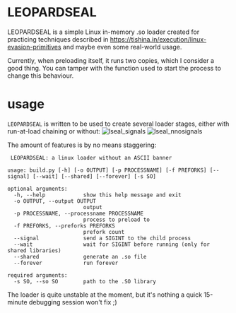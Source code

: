 # LEOPARDSEAL
LEOPARDSEAL is a simple Linux in-memory .so loader created for practicing techniques described in https://tishina.in/execution/linux-evasion-primitives and maybe even some real-world usage.

Currently, when preloading itself, it runs two copies, which I consider a good thing. You can tamper with the function used to start the process to change this behaviour.
# usage
`LEOPARDSEAL` is written to be used to create several loader stages, either with run-at-load chaining or without:
![lseal_signals](https://user-images.githubusercontent.com/502153/174596860-f12e6138-e67e-44de-9ade-0e9e1f5f3ccc.PNG)
![lseal_nnosignals](https://user-images.githubusercontent.com/502153/174596871-38c34f72-0220-4098-b2e7-bdaa7d114436.PNG)

The amount of features is by no means staggering:
```
 LEOPARDSEAL: a linux loader without an ASCII banner

usage: build.py [-h] [-o OUTPUT] [-p PROCESSNAME] [-f PREFORKS] [--signal] [--wait] [--shared] [--forever] [-s SO]

optional arguments:
  -h, --help            show this help message and exit
  -o OUTPUT, --output OUTPUT
                        output
  -p PROCESSNAME, --processname PROCESSNAME
                        process to preload to
  -f PREFORKS, --preforks PREFORKS
                        prefork count
  --signal              send a SIGINT to the child process
  --wait                wait for SIGINT before running (only for shared libraries)
  --shared              generate an .so file
  --forever             run forever

required arguments:
  -s SO, --so SO        path to the .SO library
```

The loader is quite unstable at the moment, but it's nothing a quick 15-minute debugging session won't fix ;)
